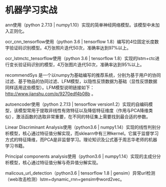 # 机器学习实战

ann使用（python 2.7.13 | numpy1.10）实现的简单神经网络模型。该模型中未加入正则化。

ocr_cnn_tensorflow使用（python 3.6 | tensorflow 1.8）编写的4位固定长度数字验证码识别模型。4万张照片迭代50次，准确率达到97%以上。

ocr_lstmctc_tensorflow使用（python 3.6 | tensorflow 1.8）实现的lstm+ctc进行变长验证码识别的模型，4万张图片迭代50次，准确率达到95%以上。

recommendSys 是一个以numpy为基础编写的推荐系统，分别为基于用户的协同过滤、基于物品的协同过滤、LFM模型，以隐性反馈数据为基础（显性反馈数据同样适用这些模型）。LFM模型说明链接如下：http://www.jianshu.com/p/9270edf4b08b 。

autoencoder使用（python 2.7.13 | tensorflow version1.2）实现的自编码模型，该模型常用于提取非线性有效特征以及降低特征维度（作用与PCA降维类似），激活函数的选取非常重要，在不同的特征集上需要找到最合适的参数。

Linear Discriminant Analysis使用（python3.6 | numpy1.14）实现的线性判别分析模型，核心通过特征值分解实现，而sklearn中有三种kernel。它属于监督学习方式的特征降维，而PCA是非监督学习。理论知识及公式基于周志华老师的机器学习书籍。

Principal components analysis使用（python3.6 | numpy1.14）实现的主成分分析模型，核心通过特征值分解与奇异值分解实现。

malicous_url_detection（python3.6 | tensorflow 1.8 | gensim）异常url检测（web攻击检测）lstm+dynamic_rnn+gensim中word2vec。
